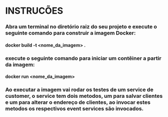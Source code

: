 # INSTRUCÕES

### Abra um terminal no diretório raiz do seu projeto e execute o seguinte comando para construir a imagem Docker:

#### docker build -t <nome_da_imagem> .

### execute o seguinte comando para iniciar um contêiner a partir da imagem:

#### docker run <nome_da_imagem>

### Ao executar a imagem vai rodar os testes de um service de customer, o service tem dois metodos, um para salvar clientes e um para alterar o endereço de clientes, ao invocar estes metodos os respectivos event services são invocados. 
